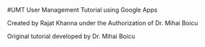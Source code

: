 #UMT
User Management Tutorial using Google Apps

Created by Rajat Khanna under the Authorization of Dr. Mihai Boicu

Original tutorial developed by Dr. Mihai Boicu